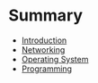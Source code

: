 # Summary

* [Introduction](README.md)
* [Networking](networking.md)
* [Operating System](operating_system.md)
* [Programming](programming.md)

